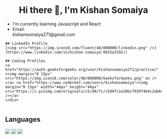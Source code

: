 <h1 align="center">Hi there 👋, I'm Kishan Somaiya</h1>
<div stye="display:flex;">
  
  <div>
    <ul>
      <li>I'm currently learning Javascript and React</li>
      <li>Email:<br />kishansomaiya271@gmail.com</li>
    </ul>

    ## LinkedIn Profile
    [<img src="https://img.icons8.com/fluent/48/000000/linkedin.png" />](https://www.linkedin.com/in/kishan-somaiya-9825a3192/)

    ## Coding Profiles
    <a href="https://auth.geeksforgeeks.org/user/kishansomaiya271/practice/" ><img margin="0 15px" src="https://img.icons8.com/color/48/000000/GeeksforGeeks.png" on /></a> <a href="https://www.codechef.com/users/kishansomaiya"><img margin="0 15px" width="44px" height="44px" src="https://i.pinimg.com/originals/c5/d9/fc/c5d9fc1e18bcf039f464c2ab6cfb3eb6.jpg" /></a>
    </div>

  <div>
    <img src="https://media.tenor.com/images/b7939d73d32cb3ce5e48a80dd35dc599/tenor.gif" alt="" />
  </div>

</div>

## Languages
<img  margin="0 15px" src="https://img.icons8.com/color/48/000000/c-plus-plus-logo.png" /> <img  margin="0 15px" src="https://img.icons8.com/color/48/000000/javascript.png" /> <img  margin="0 15px" src="https://img.icons8.com/color/48/000000/python.png" />

##
